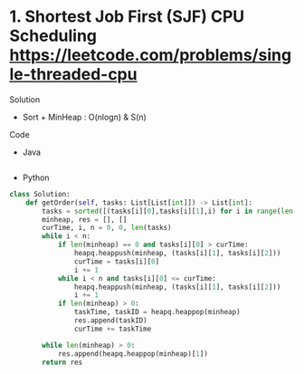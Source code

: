 # 1. Shortest Job First (SJF) CPU Scheduling https://leetcode.com/problems/single-threaded-cpu

Solution

- Sort + MinHeap : O(nlogn) & S(n)

Code

- Java

```java

```

- Python

```python
class Solution:
    def getOrder(self, tasks: List[List[int]]) -> List[int]:
        tasks = sorted([(tasks[i][0],tasks[i][1],i) for i in range(len(tasks))])
        minheap, res = [], []
        curTime, i, n = 0, 0, len(tasks)
        while i < n:
            if len(minheap) == 0 and tasks[i][0] > curTime:
                heapq.heappush(minheap, (tasks[i][1], tasks[i][2]))
                curTime = tasks[i][0]
                i += 1
            while i < n and tasks[i][0] <= curTime:
                heapq.heappush(minheap, (tasks[i][1], tasks[i][2]))
                i += 1
            if len(minheap) > 0:
                taskTime, taskID = heapq.heappop(minheap)
                res.append(taskID)
                curTime += taskTime

        while len(minheap) > 0:
            res.append(heapq.heappop(minheap)[1])
        return res
```